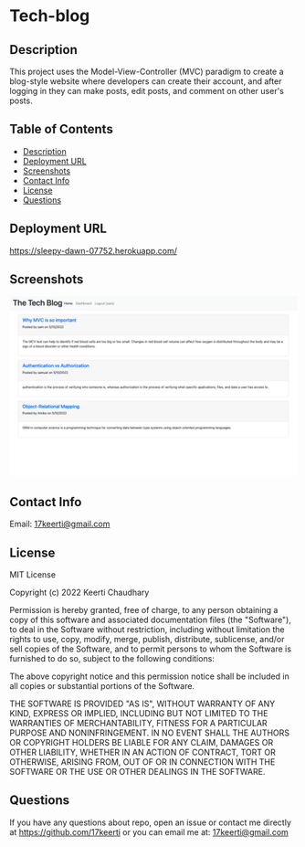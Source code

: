# Tech-blog

## Description

This project uses the Model-View-Controller (MVC) paradigm to create a blog-style website where developers can create their account, and after logging in they can make posts, edit posts, and comment on other user's posts.

## Table of Contents

- [Description](#description)
- [Deployment URL](#deployment-url)
- [Screenshots](#screenshots)
- [Contact Info](#contact-info)
- [License](#license)
- [Questions](#questions)

## Deployment URL

https://sleepy-dawn-07752.herokuapp.com/

## Screenshots

![alt tag](./assets/images/01.png)

## Contact Info

Email: [17keerti@gmail.com](mailto:17keerti@gmail.com)

## License

MIT License

Copyright (c) 2022 Keerti Chaudhary

Permission is hereby granted, free of charge, to any person obtaining a copy
of this software and associated documentation files (the "Software"), to deal
in the Software without restriction, including without limitation the rights
to use, copy, modify, merge, publish, distribute, sublicense, and/or sell
copies of the Software, and to permit persons to whom the Software is
furnished to do so, subject to the following conditions:

The above copyright notice and this permission notice shall be included in all
copies or substantial portions of the Software.

THE SOFTWARE IS PROVIDED "AS IS", WITHOUT WARRANTY OF ANY KIND, EXPRESS OR
IMPLIED, INCLUDING BUT NOT LIMITED TO THE WARRANTIES OF MERCHANTABILITY,
FITNESS FOR A PARTICULAR PURPOSE AND NONINFRINGEMENT. IN NO EVENT SHALL THE
AUTHORS OR COPYRIGHT HOLDERS BE LIABLE FOR ANY CLAIM, DAMAGES OR OTHER
LIABILITY, WHETHER IN AN ACTION OF CONTRACT, TORT OR OTHERWISE, ARISING FROM,
OUT OF OR IN CONNECTION WITH THE SOFTWARE OR THE USE OR OTHER DEALINGS IN THE
SOFTWARE.

## Questions

If you have any questions about repo, open an issue or contact me directly at <https://github.com/17keerti> or you can email me at: [17keerti@gmail.com](mailto:17keerti@gmail.com)
